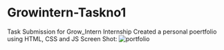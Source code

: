 # Growintern-Taskno1
Task Submission for Grow_Intern Internship
Created a personal poertfolio using HTML, CSS and JS
Screen Shot:
![portfolio](https://github.com/AliAsgharSha/Growintern-Taskno1/assets/147384233/6a4f9229-d330-4c2e-ba52-f5ff0e2bb431)
